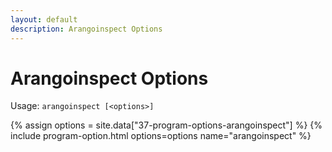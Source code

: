 ```yaml
---
layout: default
description: Arangoinspect Options
---
```

Arangoinspect Options
=====================

Usage: `arangoinspect [<options>]`

{% assign options = site.data["37-program-options-arangoinspect"] %}
{% include program-option.html options=options name="arangoinspect" %}
